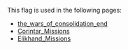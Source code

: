 This flag is used in the following pages:
 - [the_wars_of_consolidation_end](../events/the_wars_of_consolidation_end.md)
 - [Corintar_Missions](../missions/Corintar_Missions.md)
 - [Elikhand_Missions](../missions/Elikhand_Missions.md)

